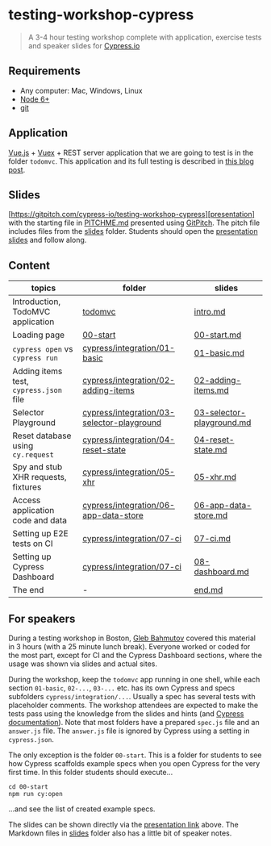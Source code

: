 # testing-workshop-cypress

> A 3-4 hour testing workshop complete with application, exercise tests and speaker slides for [Cypress.io](https://www.cypress.io/)

## Requirements

- Any computer: Mac, Windows, Linux
- [Node 6+](https://nodejs.org/)
- [git](https://git-scm.com)

## Application

[Vue.js](https://vuejs.org/) + [Vuex](https://vuex.vuejs.org/) + REST server application that we are going to test is in the folder `todomvc`. This application and its full testing is described in [this blog post](https://www.cypress.io/blog/2017/11/28/testing-vue-web-application-with-vuex-data-store-and-rest-backend/).

## Slides

[https://gitpitch.com/cypress-io/testing-workshop-cypress][presentation] with the starting file in [PITCHME.md](PITCHME.md) presented using [GitPitch](https://gitpitch.com/). The pitch file includes files from the [slides](slides) folder. Students should open the [presentation slides][presentation] and follow along.

[presentation]: https://gitpitch.com/cypress-io/testing-workshop-cypress

## Content

| topics                                 | folder                                                                                   | slides                                                        |
| -------------------------------------- | ---------------------------------------------------------------------------------------- | ------------------------------------------------------------- |
| Introduction, TodoMVC application      | [todomvc](todomvc)                                                                       | [intro.md](slides/intro.md)                                   |
| Loading page                           | [00-start](00-start)                                                                     | [00-start.md](slides/00-start.md)                             |
| `cypress open` vs `cypress run`        | [cypress/integration/01-basic](cypress/integration/01-basic)                             | [01-basic.md](slides/01-basic.md)                             |
| Adding items test, `cypress.json` file | [cypress/integration/02-adding-items](cypress/integration/02-adding-items)               | [02-adding-items.md](slides/02-adding-items.md)               |
| Selector Playground                    | [cypress/integration/03-selector-playground](cypress/integration/03-selector-playground) | [03-selector-playground.md](slides/03-selector-playground.md) |
| Reset database using `cy.request`      | [cypress/integration/04-reset-state](cypress/integration/04-reset-state)                 | [04-reset-state.md](slides/04-reset-state.md)                 |
| Spy and stub XHR requests, fixtures    | [cypress/integration/05-xhr](cypress/integration/05-xhr)                                 | [05-xhr.md](slides/05-xhr.md)                                 |
| Access application code and data       | [cypress/integration/06-app-data-store](cypress/integration/06-app-data-store)           | [06-app-data-store.md](slides/06-app-data-store.md)           |
| Setting up E2E tests on CI             | [cypress/integration/07-ci](cypress/integration/07-ci)                                   | [07-ci.md](slides/07-ci.md)                                   |
| Setting up Cypress Dashboard           | [cypress/integration/07-ci](cypress/integration/07-ci)                                   | [08-dashboard.md](slides/08-dashboard.md)                     |
| The end                                | -                                                                                        | [end.md](slides/end.md)                                       |

## For speakers

During a testing workshop in Boston, [Gleb Bahmutov](https://github.com/bahmutov) covered this material in 3 hours (with a 25 minute lunch break). Everyone worked or coded for the most part, except for CI and the Cypress Dashboard sections, where the usage was shown via slides and actual sites.

During the workshop, keep the `todomvc` app running in one shell, while each section `01-basic`, `02-...`, `03-...` etc. has its own Cypress and specs subfolders `cypress/integration/...`. Usually a spec has several tests with placeholder comments. The workshop attendees are expected to make the tests pass using the knowledge from the slides and hints (and [Cypress documentation](https://docs.cypress.io/)). Note that most folders have a prepared `spec.js` file and an `answer.js` file. The `answer.js` file is ignored by Cypress using a setting in `cypress.json`.

The only exception is the folder `00-start`. This is a folder for students to see how Cypress scaffolds example specs when you open Cypress for the very first time. In this folder students should execute...

```
cd 00-start
npm run cy:open
```

...and see the list of created example specs.

The slides can be shown directly via the [presentation link][presentation] above. The Markdown files in [slides](slides) folder also has a little bit of speaker notes.
